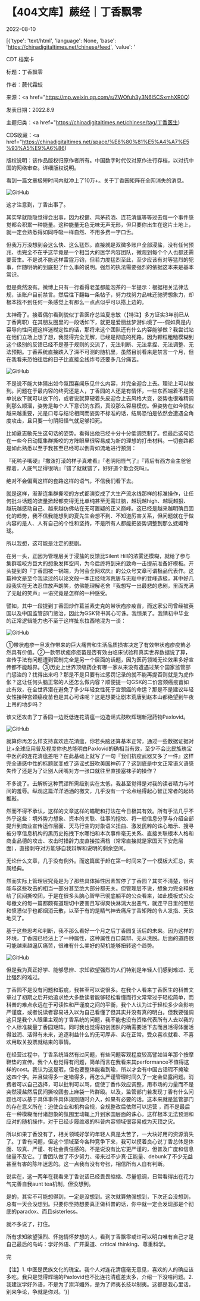 # 【404文库】蕨经｜丁香飘零

2022-08-10

[{'type': 'text/html', 'language': None, 'base': 'https://chinadigitaltimes.net/chinese/feed', 'value': '

CDT 档案卡

标题：丁香飘零

作者：蕨代霜蛟

来源：<a href="https://mp.weixin.qq.com/s/ZWOfuh3y3N6I5CSxmhXR0Q)

发表日期：2022.8.9

主题归类：<a href="https://chinadigitaltimes.net/chinese/tag/丁香医生)

CDS收藏：<a href="https://chinadigitaltimes.net/space/%E8%80%81%E5%A4%A7%E5%93%A5%E9%A6%86)

版权说明：该作品版权归原作者所有。中国数字时代仅对原作进行存档，以对抗中国的网络审查。详细版权说明。





看到一篇文章极短时间内就冲上了10万+。关于丁香园矩阵在全网消失的消息。

![GitHub](https://chinadigitaltimes.net/chinese/files/2022/08/image-1660149524002.png)

这才注意到，丁香出事了。

其实早就隐隐觉得会出事，因为权健、鸿茅药酒、连花清瘟等等过去每一个事件感觉都会积累一种能量。这种能量无色无味无声无形，但只要你出生在这片土地上，就一定会熟悉得如同呼吸一样自然、不用多费一字口舌。

但我万万没想到会这么快、这么猛烈。直接就是双微多账户全部浸盐，没有任何预兆、也完全不在乎这毕竟是一个相当大的医学内容团队，微观到每个个人也都还需要营生。不是说不能这样雷霆万钧，但若力度猛烈至此，至少应该有对等猛烈的犯事，伴随明确的到底犯了什么事的说明。强烈的执法需要强烈的依据这本来是基本常识。

但是竟然没有。微博上只有一行看得老茧都能泡茶的一半提示：根据相关法律法规，该账户目前禁言。然后往下翻每一条帖子，努力找努力品味还驰骋想象力，却根本找不到任何一条感觉上有那么一点点似乎可以搭上边的。

太神奇了。接着偶尔看到貌似丁香医疗总监夏志敏（【特注】多方证实3年前已从丁香离职）在其朋友圈里的一段话如下，就更是爱丽丝梦游仙境了&#8212;-假如真是内容导向性问题这样迷糊定性的话，那将来这个团队还有什么内容能够做？我尝试站在他们立场上想了想，我觉得完全无解，已经是彻底的死路，因为颗粒粗糙模糊到这个级别的反馈已经不是基于规则的交流了，无法判断、无法拿捏、无法调整、无法预期。丁香系统直接跌入了深不可测的随机里，虽然目前看来是禁言一个月，但在我看来恐怕往后的日子比直接全线炸号还要多几分痛苦。

![GitHub](https://chinadigitaltimes.net/chinese/files/2022/08/image-1660149536197.png)

不是说不能大体猜出如今氛围喜闻乐见什么内容，并完全迎合上去。理论上可以做到。问题在于最内容的终究还是人，丁香园的人还是有情怀，一些东西端着不是简单说放下就可以放下的，或者说就算硬着头皮迎合上去风格大变，姿势也很难精调到那么顺溜，姿势是每个人下意识的东西，真没那么容易模仿。但姿势在如今貌似越来越重要，光是口号与结论相同而姿势不标准的话，结局恐怕是依然会遭遇全角度攻击，且只要一句阴阳怪气就足够扣死。

比如夏志敏先生这句话的姿势。看得出他已经十分十分低调克制了。但最后这句话在一些今日动辄集群撕咬的方阵眼里很容易成为新的理想的打击材料。一切套路都是如此熟悉以至于我甚至已经可以倒背如流地进行预测：

『死鸭子嘴硬』『撒泼打滚的样子真难看』『老阴阳怪气了』『背后有西方金主爸爸撑着，人底气足得很呐』『错了就就错了，好好道个歉会死吗』。

绝对不会偏离这样的套路这样的语气，不信我们看下去。

就是这样，渐渐连集群撕咬的方式都演变成了大生产流水线那样的标准操作，让任何批斗话题的流量掀起都变得无比单纯甚至无需过脑，越玩越high、越玩越狠、越玩越感动自己、越来越仿佛站在无可置疑的正义巅峰。这已经是越来越明确且固化的趋势，我不信我能想到的夏先生会想不到、不知道厉害关系，但问题就在于做内容的是人、人有自己的个性和坚持，不是所有人都能把姿势调整到那么妩媚玲珑。

所以我想，这可能是注定的悲剧。

在另一头，正因为管理层关于浸盐的反馈比Silent Hill的浓雾还模糊，就给了参与集群噬咬方巨大的想象发挥空间，为今后终将到来的致命一击提前准备好模板。开头提到的『丁香园被一锅端，为何会全网欢庆』的公众号文章可谓极品代表作。这篇神文是至今我读过的以论文般一本正经倾泻荒唐与无耻中的登峰造极，其中好几段我实在无法忍住放声朗笑，仿佛能理解老舍『我想写一出最悲的悲剧，里面充满了无耻的笑声』一语究竟是怎样的一种感受。

譬如，其中一段提到丁香园炒作葛兰素史克的带状疱疹疫苗，而这家公司曾经被英国以及中国监管部门惩治，因此为GSK背书其心可诛。我惊呆了。我猜初中毕业的正常逻辑能力也不至于这样扯东拉西地混为一谈：

![GitHub](https://chinadigitaltimes.net/chinese/files/2022/08/image-1660149547966.png)

①带状疱疹一旦发作带来的巨大痛苦和生活品质损害决定了有效带状疱疹疫苗必然具有价值。②一款带状疱疹疫苗是否有效由临床试验和真实世界数据说了算，宣传手法有问题遭到管制完全是另一个层面的话题，因为医药领域无论效果多好宣传都不能越界。③历史上世界顶级药企有哪一家从来没有遭遇过某个国家监管部门惩治的？找得出来吗？那是不是只要有过惩罚记录的就不能再提否则就是为虎作伥？这让任何头脑正常的人还怎么做内容？顺便提一句GSK的二价宫颈癌疫苗如此有效，在全世界潜在避免了多少年轻女性死于宫颈癌的命运？那是不是建议年轻女性接种宫颈癌疫苗也是其心可诛呢？这是想要让剧本荒唐到赵本山都绝望到午夜上吊的地步吗？

该文还攻击了丁香园一边贬低连花清瘟一边造谣式鼓吹辉瑞新冠药物Paxlovid。

![GitHub](https://chinadigitaltimes.net/chinese/files/2022/08/image-1660149561312.png)

就算你再怎么样支持喜欢连花清瘟，你若头脑还算基本正常，通过一些数据证据对比+全球应用普及程度你也总能明白Paxlovid的确相当有效，至少不会比民族瑰宝中医药的连花清瘟差吧？在此基础上就写了一句『我们抗疫武器又多了一件』这样完全语感中性的标题就变成了造谣式鼓吹美国神药了？这到底是中文正常语义语感失传了还是为了让别人闭嘴对方一张口就往里直接塞袜子的操作？

不多说了。去解析这种荒谬所需级别实在太低，我甚至觉得是对我的读者精力与时间的羞辱。纵观这篇洋洋洒洒的檄文，几乎没有一个论点经得起心智正常者的起码推敲。

然而不得不承认，这样的文章这样的瞄靶和打法在今日极其有效。所有手法几乎不外乎这些：境外势力想象、资本的关联、往事的挖坟、将一般信息分享与介绍全部提升到商业宣传运作层面、天马行空的对象语义扭曲、激发民粹的诛心暗示、搜寻被分享信息机构的黑历史拖拽下水哪怕和本次事件毫无关系、直接关联根本人格和商业品德的攻击、攻击时措辞力度直接拉满档（常常直接就是家国天下安危层面），直接剥夺对方能够自我辩解和说明的剩余空间。

无论什么文章，几乎没有例外。而这篇属于赶在第一时间来了一个模板大汇总，实属经典。

然而实际上管理层究竟是为了那些具体掉性因素暂停了丁香园？其实不清楚，很可能与这些攻击的相当一部分甚至绝大部分都无关。但管理层不说，想象力完全释放给了民间撕咬团，于是在很多头脑心智早已彻底躺平的公众看来，如此模板式公众号檄文的每一篇都颇有道理切中要害且写得爽快淋漓大出恶气，就连平日里的憋屈和愤懑似乎也都烟消云散，以至于有的是精气神去痛斥丁香矩阵的令人发指、天诛地灭了。

基于这些思考和判断，我不那么看好一个月之后丁香园复活后的未来。因为这样的环境，丁香园已经沾上了一种属性，这种属性百口莫辩、无从洗脱。后面的道路很可能越来越逼仄痛苦，很难有什么美好的契机能够扭转这个趋势。

![GitHub](https://chinadigitaltimes.net/chinese/files/2022/08/image-1660149579444.png)

但是我为真正好学、能够思辨、求知欲望强烈的人们特别是年轻人们感到难过、无比强烈的难过。

丁香园不是没有问题和瑕疵，我甚至可以说很多。在我个人看来丁香医生的科普文章过了初期之后开始追求绝大多数读者能够轻松看懂而行文常常过于轻松简单，而科普的难点永远在于可读性和严谨度之间的平衡，我个人认为过于轻松多少会影响严谨度，或者说读者容易进入以为自己看懂了但其实并没有真的明白。但我要强调这只是我个人眼里主观的丁香系统的问题，我不能也没有资格代表所有人去以我的个人标准裁量丁香园矩阵。同时我也觉得初创团队的确需要活下去而且活得体面活得滋润、活得有未来，追逐利益什么的无可厚非、实在正常。受众喜欢就看、不喜欢用取关投票就结束的事情。

在经营过程中，丁香系统当然有过问题，有些问题客观程度较高譬如当年那个按摩鞋垫的宣传。我个人也觉得有问题，简单而言在我看来其performance不值得这样的cost。我认为这是瑕，但也要整体能看到瑜，所以才会有中国古话瑕不掩瑜这四个字。并且做得多一定错得多，再怎么严谨管理时间久了一定会显露问题。消费者可以自己选择，可以批判可以骂，促使丁香作效应调整，用市场的力量而不是突然浸盐然后民间撕咬团套上麻袋一阵群殴。以及，监管部门若发现丁香有什么问题也可以基于具体事件具体规则随时介入，如果有必要的话。这本来就是监管部门的存在意义所在：迫使企业和机构合规，合规整改后依然可以运营 ，而不是最后在一种模糊而付诸想象的氛围里动辄上升到家国层面的诛心，这样根本无法预测和应对的随机操作，对于已经步履维艰的科普内容领域很容易成为灭顶之灾。

所以如果丁香没有了，相关领域好学的年轻人真是太苦了，一大块好用的资源消失了。丁香有问题，但这个领域至今各种竞争下来，我可以摸着良心说丁香总体是体面、较真、严谨、有社会责任感的。不是说没有比它更严谨的，但普及广度和信息储量不及它。丁香团队做了不少努力、带来过不少真·正能量、debunk了不少无益甚至有害的陈年迷思的。这一点我有没有夸张，相信所有人自有判断。

说实在，这一两年在我看来丁香说话已经畏畏缩缩、尽量低调，日常看得出在花力气完善自我aunt tea机制，但没想到。

是的，其实不可能想得到，一定是没想到。这次就算勉强想到，下次还会没想到，总有一天会没想到。只要你坚持想要真正做科普的话，你中就一定会发现那是个彻底的paradox、而且sisterless。

就不多说了，打住。

所有求知欲望强烈、怀抱情怀梦想的人，看到丁香飘零或许可以明白唯有自己才是自己最后的岛屿：学好外语、广开渠道、critical thinking、尊重科学。

完

【注】1. 中医是民族文化的瑰宝。我个人对连花清瘟毫无意见，喜欢的人的确应该多吃。我只是觉得辉瑞的Paxlovid也不比连花清瘟差太多，介绍一下没啥问题。2. 我建议学好外语，不是为了崇洋媚外，是为了师夷长技以制夷。这都是我心里话，别来争论，争就是你对。'}]